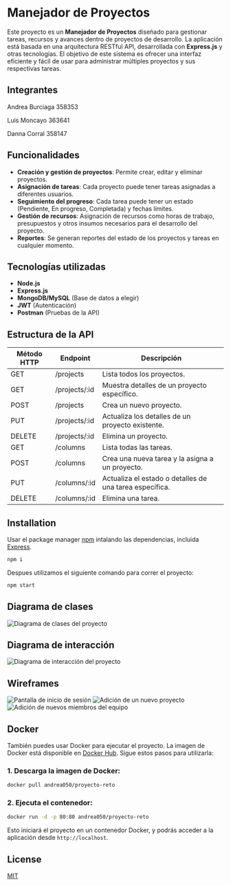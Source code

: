 # Manejador de Proyectos

Este proyecto es un **Manejador de Proyectos** diseñado para gestionar tareas, recursos y avances dentro de proyectos de desarrollo. La aplicación está basada en una arquitectura RESTful API, desarrollada con **Express.js** y otras tecnologías. El objetivo de este sistema es ofrecer una interfaz eficiente y fácil de usar para administrar múltiples proyectos y sus respectivas tareas.

## Integrantes

Andrea Burciaga 358353

Luis Moncayo 363641

Danna Corral 358147


## Funcionalidades

- **Creación y gestión de proyectos**: Permite crear, editar y eliminar proyectos.
- **Asignación de tareas**: Cada proyecto puede tener tareas asignadas a diferentes usuarios.
- **Seguimiento del progreso**: Cada tarea puede tener un estado (Pendiente, En progreso, Completada) y fechas límites.
- **Gestión de recursos**: Asignación de recursos como horas de trabajo, presupuestos y otros insumos necesarios para el desarrollo del proyecto.
- **Reportes**: Se generan reportes del estado de los proyectos y tareas en cualquier momento.

## Tecnologías utilizadas

- **Node.js**
- **Express.js**
- **MongoDB/MySQL** (Base de datos a elegir)
- **JWT** (Autenticación)
- **Postman** (Pruebas de la API)

## Estructura de la API

| Método HTTP | Endpoint            | Descripción                                            |
| ----------- | ------------------- | ------------------------------------------------------ |
| GET         | /projects            | Lista todos los proyectos.                             |
| GET         | /projects/:id        | Muestra detalles de un proyecto específico.            |
| POST        | /projects            | Crea un nuevo proyecto.                                |
| PUT         | /projects/:id        | Actualiza los detalles de un proyecto existente.        |
| DELETE      | /projects/:id        | Elimina un proyecto.                                   |
| GET         | /columns               | Lista todas las tareas.                                |
| POST        | /columns               | Crea una nueva tarea y la asigna a un proyecto.         |
| PUT         | /columns/:id           | Actualiza el estado o detalles de una tarea específica. |
| DELETE      | /columns/:id           | Elimina una tarea.                                     |

## Installation

Usar el package manager [npm](https://docs.npmjs.com/downloading-and-installing-node-js-and-npm) intalando las dependencias, incluida [Express](https://expressjs.com/).

```bash
npm i
```

Despues utilizamos el siguiente comando para correr el proyecto: 

```bash
npm start
```

## Diagrama de clases
![Diagrama de clases del proyecto](/images/diagramadeclases.png)

## Diagrama de interacción
![Diagrama de interacción del proyecto](/images/diagramadeinteraccion.png)

## Wireframes
![Pantalla de inicio de sesión](/images/wireframe1.png)
![Adición de un nuevo proyecto](/images/wireframe2.png)
![Adición de nuevos miembros del equipo](/images/wireframe3.png)

## Docker

También puedes usar Docker para ejecutar el proyecto. La imagen de Docker está disponible en [Docker Hub](https://hub.docker.com/r/andrea050/proyecto-reto). Sigue estos pasos para utilizarla:

### 1. Descarga la imagen de Docker:

```bash
docker pull andrea050/proyecto-reto
```

### 2. Ejecuta el contenedor:

```bash
docker run -d -p 80:80 andrea050/proyecto-reto
```

Esto iniciará el proyecto en un contenedor Docker, y podrás acceder a la aplicación desde `http://localhost`.

## License
[MIT](https://choosealicense.com/licenses/mit/)
